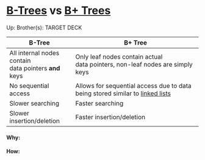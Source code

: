 # [B-Trees](b-trees) vs [B+ Trees](b+_trees)

Up:
Brother(s):
TARGET DECK


| B-Tree | B+ Tree |
| ---- | ---- |
| All internal nodes contain<br>data pointers **and** keys | Only leaf nodes contain actual<br>data pointers, non-leaf nodes are simply keys |
| No sequential access | Allows for sequential access due to data being stored similar to [linked lists](linked_lists) |
| Slower searching | Faster searching |
| Slower insertion/deletion | Faster insertion/deletion |
































#### Why:
#### How:









